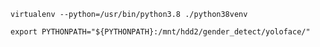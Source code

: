 
`virtualenv --python=/usr/bin/python3.8 ./python38venv`

`export PYTHONPATH="${PYTHONPATH}:/mnt/hdd2/gender_detect/yoloface/"`